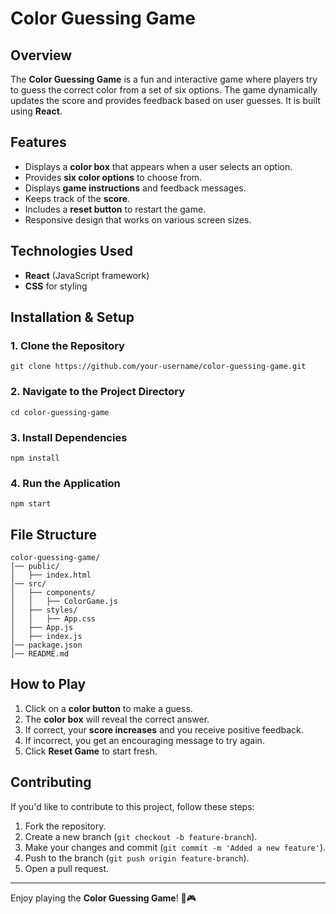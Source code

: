 # Color Guessing Game

## Overview
The **Color Guessing Game** is a fun and interactive game where players try to guess the correct color from a set of six options. The game dynamically updates the score and provides feedback based on user guesses. It is built using **React**.

## Features
- Displays a **color box** that appears when a user selects an option.
- Provides **six color options** to choose from.
- Displays **game instructions** and feedback messages.
- Keeps track of the **score**.
- Includes a **reset button** to restart the game.
- Responsive design that works on various screen sizes.

## Technologies Used
- **React** (JavaScript framework)
- **CSS** for styling

## Installation & Setup
### 1. Clone the Repository
```
git clone https://github.com/your-username/color-guessing-game.git
```
### 2. Navigate to the Project Directory
```
cd color-guessing-game
```
### 3. Install Dependencies
```
npm install
```
### 4. Run the Application
```
npm start
```

## File Structure
```
color-guessing-game/
│── public/
│   ├── index.html
│── src/
│   ├── components/
│   │   ├── ColorGame.js
│   ├── styles/
│   │   ├── App.css
│   ├── App.js
│   ├── index.js
│── package.json
│── README.md
```

## How to Play
1. Click on a **color button** to make a guess.
2. The **color box** will reveal the correct answer.
3. If correct, your **score increases** and you receive positive feedback.
4. If incorrect, you get an encouraging message to try again.
5. Click **Reset Game** to start fresh.

## Contributing
If you'd like to contribute to this project, follow these steps:
1. Fork the repository.
2. Create a new branch (`git checkout -b feature-branch`).
3. Make your changes and commit (`git commit -m 'Added a new feature'`).
4. Push to the branch (`git push origin feature-branch`).
5. Open a pull request.


---

Enjoy playing the **Color Guessing Game**! 🎨🎮

